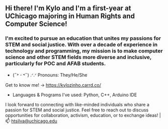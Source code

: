 ## Hi there! I'm Kylo and I'm a first-year at UChicago majoring in Human Rights and Computer Science!

### I'm excited to pursue an education that unites my passions for STEM and social justice. With over a decade of experience in technology and programming, my mission is to make computer science and other STEM fields more diverse and inclusive, particularly for POC and AFAB students.

- (˶˃ ᵕ ˂˶) .ᐟ.ᐟ Pronouns: They/He/She

Get to know me! -> https://kylozinho.carrd.co/
- Languages & Programs I've used: Python, C++, Arduino IDE


I look forward to connecting with like-minded individuals who share a passion for STEM and social justice. Feel free to reach out to discuss opportunities for collaboration, activism, education, or to exchange ideas! |📫 htsilva@uchicago.edu
